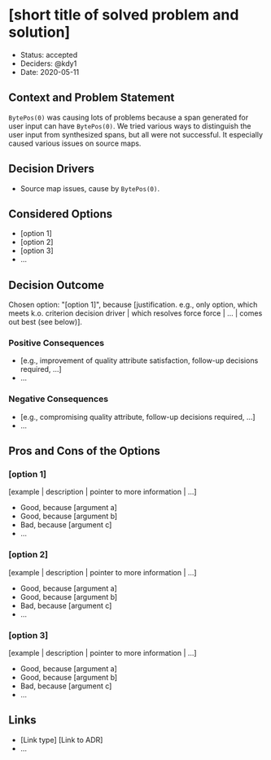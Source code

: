 # [short title of solved problem and solution]

-   Status: accepted
-   Deciders: @kdy1
-   Date: 2020-05-11

## Context and Problem Statement

`BytePos(0)` was causing lots of problems because a span generated for user input can have `BytePos(0)`.
We tried various ways to distinguish the user input from synthesized spans, but all were not successful.
It especially caused various issues on source maps.

## Decision Drivers <!-- optional -->

-   Source map issues, cause by `BytePos(0)`.

## Considered Options

-   [option 1]
-   [option 2]
-   [option 3]
-   … <!-- numbers of options can vary -->

## Decision Outcome

Chosen option: "[option 1]", because [justification. e.g., only option, which meets k.o. criterion decision driver | which resolves force force | … | comes out best (see below)].

### Positive Consequences <!-- optional -->

-   [e.g., improvement of quality attribute satisfaction, follow-up decisions required, …]
-   …

### Negative Consequences <!-- optional -->

-   [e.g., compromising quality attribute, follow-up decisions required, …]
-   …

## Pros and Cons of the Options <!-- optional -->

### [option 1]

[example | description | pointer to more information | …] <!-- optional -->

-   Good, because [argument a]
-   Good, because [argument b]
-   Bad, because [argument c]
-   … <!-- numbers of pros and cons can vary -->

### [option 2]

[example | description | pointer to more information | …] <!-- optional -->

-   Good, because [argument a]
-   Good, because [argument b]
-   Bad, because [argument c]
-   … <!-- numbers of pros and cons can vary -->

### [option 3]

[example | description | pointer to more information | …] <!-- optional -->

-   Good, because [argument a]
-   Good, because [argument b]
-   Bad, because [argument c]
-   … <!-- numbers of pros and cons can vary -->

## Links <!-- optional -->

-   [Link type] [Link to ADR] <!-- example: Refined by [ADR-0005](0005-example.md) -->
-   … <!-- numbers of links can vary -->
